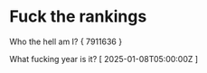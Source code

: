 # Fuck the rankings

Who the hell am I?
{ 7911636 }

What fucking year is it?
[ 2025-01-08T05:00:00Z ]
